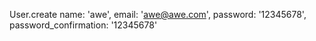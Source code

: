 User.create name: 'awe', email: 'awe@awe.com', password: '12345678', password_confirmation: '12345678'